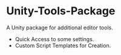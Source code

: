 # Unity-Tools-Package
A Unity package for additional editor tools.
- Quick Access to some settings.
- Custom Script Templates for Creation.
